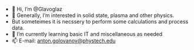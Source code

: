 - 👋 Hi, I’m @Glavoglaz
- 👀 Generally, I’m interested in solid state, plasma and other physics.
- But someteimes it is necssery to perform some calculations and process data.
- 🌱 I’m currently learning basic IT and miscellaneous as needed
- 📫 E-mail: anton.golovanov@phystech.edu
<!---
Glavoglaz/Glavoglaz is a ✨ special ✨ repository because its `README.md` (this file) appears on your GitHub profile.
You can click the Preview link to take a look at your changes.
--->
